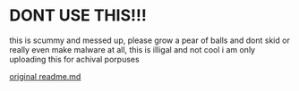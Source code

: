 # DONT USE THIS!!!
this is scummy and messed up, please grow a pear of balls and dont skid or really even make malware at all, this is illigal and not cool i am only uploading this for achival porpuses

[original readme.md](ORIGINAL_README.md)